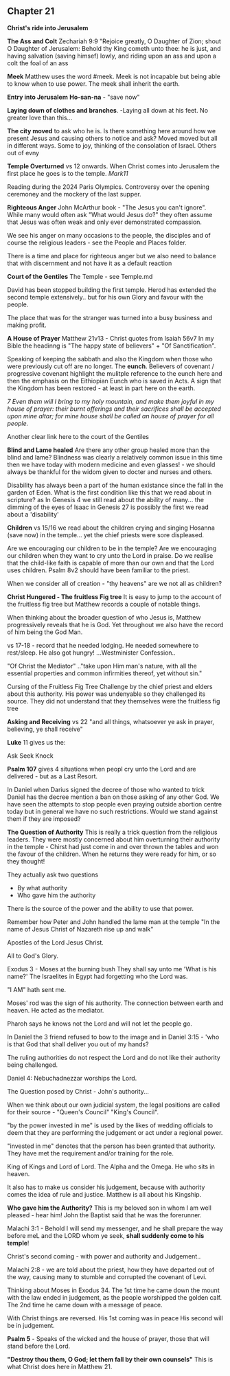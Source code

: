 
## Chapter 21
**Christ's ride into Jerusalem**

**The Ass and Colt**
Zechariah 9:9
"Rejoice greatly, O Daughter of Zion; 
shout O Daughter of Jerusalem:
Behold thy King cometh unto thee: 
he is just, 
and having salvation (saving himsef)
lowly,
and riding upon an ass
and upon a colt the foal of an ass

**Meek**
Matthew uses the word #meek. Meek is not incapable but being able to know when to use power.
The meek shall inherit the earth.

**Entry into Jerusalem**
**Ho-san-na** - "save now"

**Laying down of clothes and branches**. -Laying all down at his feet.
No greater love than this...


**The city moved** to ask who he is. Is there something here around how we present Jesus and causing others to notice and ask?
Moved moved but all in different ways. Some to joy, thinking of the consolation of Israel. Others out of evny

**Temple Overturned**
vs 12 onwards.
When Christ comes into Jerusalem the first place he goes is to the temple.
_Mark11_  

Reading during the 2024 Paris Olympics. Controversy over the opening ceremoney and the mockery of the last supper.

**Righteous Anger**
John McArthur book - "The Jesus you can't ignore".
While many would often ask "What would Jesus do?" they often assume that Jesus was often weak and only ever demonstrated compassion.

We see his anger on many occasions to the people, the disciples and of course the religious leaders - see the People and Places folder.

There is a time and place for righteous anger but we also need to balance that with discernment and not have it as a default reaction

**Court of the Gentiles**
The Temple - see Temple.md

David has been stopped building the first temple.
Herod has extended the second temple extensively.. but for his own Glory and favour with the people.

The place that was for the stranger was turned into a busy business and making profit.

**A House of Prayer**
Matthew 21v13 - Christ quotes from
Isaiah 56v7
In my Bible the headinng is "The happy state of believers" + "Of Sanctification".

Speaking of keeping the sabbath and also the Kingdom when those who were previously cut off are no longer.
The **eunch**. Believers of covenant / progressive covenant highlight the mulitple reference to the eunch here and then the emphasis on the Eithiopian Eunch who is saved in Acts. A sign that the Kingdom has been restored - at least in part here on the earth.

_7 Even them will I bring to my holy mountain, and make them joyful in my house of prayer: their burnt offerings and their sacrifices shall be accepted upon mine altar; for mine house shall be called an house of prayer for all people._

Another clear link here to the court of the Gentiles

**Blind and Lame healed**
Are there any other group healed more than the blind and lame?
Blindness was clearly a relatively common issue in this time then we have today with modern medicine and even glasses! - we should always be thankful for the widom given to docter and nurses and others.

Disability has always been a part of the human existance since the fall in the garden of Eden.
What is the first condition like this that we read about in scripture?
as
In Genesis 4 we still read about the ability of many...
the dimming of the eyes of Isaac in Genesis 27 is possibly the first we read about a 'disability'

**Children**
vs 15/16 we read about the children crying and singing Hosanna (save now) in the temple... yet the chief priests were sore displeased.

Are we encouraging our children to be in the temple?
Are we encouraging our children when they want to cry unto the Lord in praise.
Do we realise that the child-like faith is capable of more than our own and that the Lord uses children.
Psalm 8v2 should have been familiar to the priest.

When we consider all of creation - "thy heavens" are we not all as children?

**Christ Hungered - The fruitless Fig tree**
It is easy to jump to the account of the fruitless fig tree but Matthew records a couple of notable things.

When thinking about the broader question of who Jesus is, Matthew progressively reveals that he is God. Yet throughout we also have the record of him being the God Man.

vs 17-18 - record that he needed lodging. He needed somewhere to rest/sleep.
He also got hungry!
...Westminister Confession..

"Of Christ the Mediator"
.."take upon Him man's nature, with all the essential properties and common infirmities thereof, yet without sin."

Cursing of the Fruitless Fig Tree
Challenge by the chief priest and elders about this authority.
His power was undenyable so they challenged its source.
They did not understand that they themselves were the fruitless fig tree

**Asking and Receiving**
vs 22 "and all things, whatsoever ye ask in prayer, believing, ye shall receive"

**Luke** 11 gives us the:

Ask
Seek
Knock

**Psalm 107** gives 4 situations when peopl cry unto the Lord and are delivered - but as a Last Resort.

In Daniel when Darius signed the decree of those who wanted to trick Daniel has the decree mention a ban on those asking of any other God.
We have seen the attempts to stop people even praying outside abortion centre today but in general we have no such restrictions. Would we stand against them if they are imposed?

**The Question of Authority**
This is really a trick question from the religious leaders.
They were mostly concerned about him overturning their authority in the temple - Chirst had just come in and over thrown the tables and won the favour of the children.
When he returns they were ready for him, or so they thought!

They actually ask two questions

- By what authority
- Who gave him the authority

There is the source of the power and the ability to use that power.

Remember how Peter and John handled the lame man at the temple
"In the name of Jesus Christ of Nazareth rise up and walk"

Apostles of the Lord Jesus Christ.

All to God's Glory.

Exodus 3 - Moses at the burning bush
They shall say unto me 'What is his name?'
The Israelites in Egypt had forgetting who the Lord was.

"I AM" hath sent me.

Moses' rod was the sign of his authority. The connection between earth and heaven. He acted as the mediator.

Pharoh says he knows not the Lord and will not let the people go.

In Daniel the 3 friend refused to bow to the image and in Daniel 3:15 - 
'who is that God that shall deliver you out of my hands?

The ruling authorities do not respect the Lord and do not like their authority being challenged.

Daniel 4: Nebuchadnezzar worships the Lord.

The Question posed by Christ - John's authority...

When we think about our own judicial system, the legal positions are called for their source - "Queen's Council" "King's Council".

"by the power invested in me" is used by the likes of wedding officials to deem that they are performing the judgement or act under a regional power.

"invested in me" denotes that the person has been granted that authority. They have met the requirement and/or training for the role.

King of Kings and Lord of Lord.
The Alpha and the Omega.
He who sits in heaven.

It also has to make us consider his judgement, because with authority comes the idea of rule and justice.
Matthew is all about his Kingship.

**Who gave him the Authority?**
This is my beloved son in whom I am well pleased - hear him!
John the Baptist said that he was the forerunner.

Malachi 3:1 - Behold I will send my messenger, and he shall prepare the way before meL and the LORD whom ye seek, **shall suddenly come to his temple**!

Christ's second coming - with power and authority and Judgement..

Malachi 2:8 - we are told about the priest, how they have departed out of the way, causing many to stumble and corrupted the covenant of Levi.

Thinking about Moses in Exodus 34.
The 1st time he came down the mount with the law ended in judgement, as the people worshipped the golden calf.
The 2nd time he came down with a message of peace.

With Christ things are reversed. His 1st coming was in peace
His second will be in judgement.

**Psalm 5** - Speaks of the wicked and the house of prayer, those that will stand before the Lord.

**"Destroy thou them, O God; let them fall by their own counsels"**
This is what Christ does here in Matthew 21.

